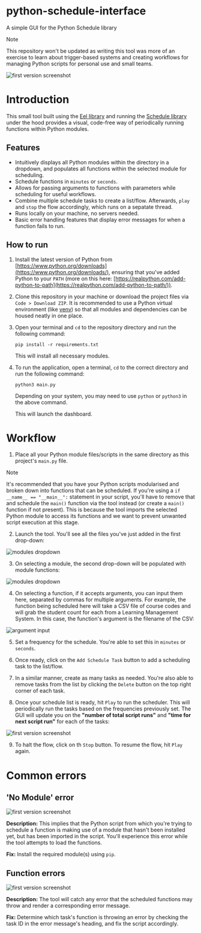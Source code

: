 # python-schedule-interface
A simple GUI for the Python Schedule library

> [!NOTE]
> This repository won't be updated as writing this tool was more of an exercise to learn about trigger-based systems and creating 
> workflows for managing Python scripts for personal use and small teams.

![first version screenshot](/git_assets/main_grab.png)

# Introduction
This small tool built using the [Eel library](https://github.com/python-eel/Eel) and running the [Schedule library](https://github.com/dbader/schedule) under the hood provides a visual, code-free way of periodically running functions within Python modules. 

## Features
- Intuitively displays all Python modules within the directory in a dropdown, and populates all functions within the selected module for scheduling. 
- Schedule functions in `minutes` or `seconds`. 
- Allows for passing arguments to functions with parameters while scheduling for useful workflows. 
- Combine multiple schedule tasks to create a list/flow. Afterwards, `play` and `stop` the flow accordingly, which runs on a sepatate thread.
- Runs locally on your machine, no servers needed.  
- Basic error handling features that display error messages for when a function fails to run. 

## How to run
1. Install the latest version of Python from [https://www.python.org/downloads](https://www.python.org/downloads/), ensuring that you've added Python to your `PATH` (more on this here: [https://realpython.com/add-python-to-path](https://realpython.com/add-python-to-path/)). 

2. Clone this repository in your machine or download the project files via `Code > Download ZIP`. It is recommended to use a Python virtual environment (like [venv](https://docs.python.org/3/library/venv.html)) so that all modules and dependencies can be housed neatly in one place.

3. Open your terminal and `cd` to the repository directory and run the following command:

    ```
    pip install -r requirements.txt
    ```

    This will install all necessary modules. 

4. To run the application, open a terminal, `cd` to the correct directory and run the following command:

    ```
    python3 main.py
    ```

    Depending on your system, you may need to use `python` or `python3` in the above command. 

    This will launch the dashboard. 


# Workflow
1. Place all your Python module files/scripts in the same directory as this project's `main.py` file. 

> [!NOTE]
> It's recommended that you have your Python scripts modularised and broken down into functions that can be scheduled. 
> If you're using a `if __name__ == "__main__":` statement in your script, you'll have to remove that and schedule the `main()`
> function via the tool instead (or create a `main()` function if not present). This is because the tool imports the selected Python 
> module to access its functions and we want to prevent unwanted script execution at this stage. 

2. Launch the tool. You'll see all the files you've just added in the first drop-down:

![modules dropdown](/git_assets/workflow_1.png)

3. On selecting a module, the second drop-down will be populated with module functions:

![modules dropdown](/git_assets/workflow_2.png)

4. On selecting a function, if it accepts arguments, you can input them here, separated by commas for multiple arguments. For example, the function being scheduled here will take a CSV file of course codes and will grab the student count for each from a Learning Management System. In this case, the function's argument is the filename of the CSV:
 
 ![argument input](/git_assets/workflow_3.png)

 5. Set a frequency for the schedule. You're able to set this in `minutes` or `seconds`. 

 6. Once ready, click on the `Add Schedule Task` button to add a scheduling task to the list/flow. 

 7. In a similar manner, create as many tasks as needed. You're also able to remove tasks from the list by clicking the `Delete` button 
 on the top right corner of each task. 

 8. Once your schedule list is ready, hit `Play` to run the scheduler. This will periodically run the tasks based on the frequencies previously set. The GUI will update you on the **"number of total script runs"** and **"time for next script run"** for each of the tasks:

 ![first version screenshot](/git_assets/workflow_4.png)

 9. To halt the flow, click on th `Stop` button. To resume the flow, hit `Play` again. 


# Common errors

## 'No Module' error

![first version screenshot](/git_assets/error_1.png)

**Description:** This implies that the Python script from which you're trying to schedule a function is making use of a module that hasn't been installed yet, but has been imported in the script. You'll experience this error while the tool attempts to load the functions. 

**Fix:** Install the required module(s) using `pip`. 


## Function errors

![first version screenshot](/git_assets/error_2.png)

**Description:** The tool will catch any error that the scheduled functions may throw and render a corresponding error message.  

**Fix:** Determine which task's function is throwing an error by checking the task ID in the error message's heading, and fix the script accordingly. 


